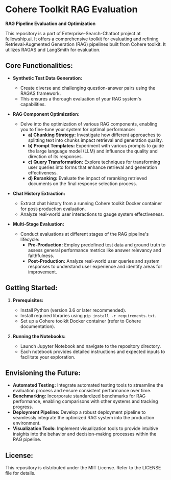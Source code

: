 # Cohere Toolkit RAG Evaluation

**RAG Pipeline Evaluation and Optimization**

This repository is a part of Enterprise-Search-Chatbot project at fellowship.ai. It offers a comprehensive toolkit for evaluating and refining Retrieval-Augmented Generation (RAG) pipelines built from Cohere toolkit. It utilizes RAGAS and LangSmith for evaluation. 

## **Core Functionalities:**

* **Synthetic Test Data Generation:**
  - Create diverse and challenging question-answer pairs using the RAGAS framework.
  - This ensures a thorough evaluation of your RAG system's capabilities.

* **RAG Component Optimization:**
  - Delve into the optimization of various RAG components, enabling you to fine-tune your system for optimal performance:
    - **a) Chunking Strategy:**  Investigate how different approaches to splitting text into chunks impact retrieval and generation quality.
    - **b) Prompt Templates:**  Experiment with various prompts to guide the large language model (LLM) and influence the quality and direction of its responses.
    - **c) Query Transformation:**  Explore techniques for transforming user queries into forms that enhance retrieval and generation effectiveness.
    - **d) Reranking:**  Evaluate the impact of reranking retrieved documents on the final response selection process.

* **Chat History Extraction:**
  - Extract chat history from a running Cohere toolkit Docker container for post-production evaluation.
  - Analyze real-world user interactions to gauge system effectiveness.

* **Multi-Stage Evaluation:**
  - Conduct evaluations at different stages of the RAG pipeline's lifecycle:
    - **Pre-Production:** Employ predefined test data and ground truth to assess general performance metrics like answer relevancy and faithfulness.
    - **Post-Production:** Analyze real-world user queries and system responses to understand user experience and identify areas for improvement.

## **Getting Started:**

1. **Prerequisites:**
    - Install Python (version 3.6 or later recommended).
    - Install required libraries using `pip install -r requirements.txt`.
    - Set up a Cohere toolkit Docker container (refer to Cohere documentation).

2. **Running the Notebooks:**
    - Launch Jupyter Notebook and navigate to the repository directory.
    - Each notebook provides detailed instructions and expected inputs to facilitate your exploration.

## **Envisioning the Future:**

* **Automated Testing:** Integrate automated testing tools to streamline the evaluation process and ensure consistent performance over time.
* **Benchmarking:** Incorporate standardized benchmarks for RAG performance, enabling comparisons with other systems and tracking progress.
* **Deployment Pipeline:** Develop a robust deployment pipeline to seamlessly integrate the optimized RAG system into the production environment.
* **Visualization Tools:** Implement visualization tools to provide intuitive insights into the behavior and decision-making processes within the RAG pipeline.

## **License:**

This repository is distributed under the MIT License. Refer to the LICENSE file for details.
